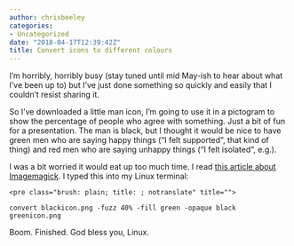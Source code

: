 ```yaml
---
author: chrisbeeley
categories:
- Uncategorized
date: "2018-04-17T12:39:42Z"
title: Convert icons to different colours
---
```


I’m horribly, horribly busy (stay tuned until mid May-ish to hear about what I’ve been up to) but I’ve just done something so quickly and easily that I couldn’t resist sharing it.

So I’ve downloaded a little man icon, I’m going to use it in a pictogram to show the percentage of people who agree with something. Just a bit of fun for a presentation. The man is black, but I thought it would be nice to have green men who are saying happy things (“I felt supported”, that kind of thing) and red men who are saying unhappy things (“I felt isolated”, e.g.).

I was a bit worried it would eat up too much time. I read [this article about Imagemagick](http://www.imagemagick.org/Usage/color_basics/#replace). I typed this into my Linux terminal:

```
<pre class="brush: plain; title: ; notranslate" title="">

convert blackicon.png -fuzz 40% -fill green -opaque black greenicon.png

```

Boom. Finished. God bless you, Linux.